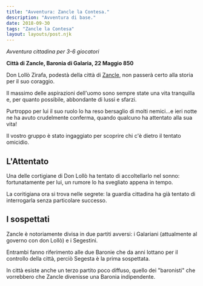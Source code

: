 ```yaml
---
title: "Avventura: Zancle la Contesa."
description: "Avventura di base."
date: 2018-09-30
tags: "Zancle la Contesa"
layout: layouts/post.njk
---
```


_Avventura cittadina per 3-6 giocatori_

**Città di Zancle, Baronia di Galaria, 22 Maggio 850**

Don Lollò Zirafa, podestà della città di [Zancle](/luoghi/zancle), non passerà certo alla storia per il suo coraggio.

Il massimo delle aspirazioni dell'uomo sono sempre state una vita tranquilla e, per quanto possibile, abbondante di lussi e sfarzi.

Purtroppo per lui il suo ruolo lo ha reso bersaglio di molti nemici...e ieri notte ne ha avuto crudelmente conferma, quando qualcuno ha attentato alla sua vita!

Il vostro gruppo è stato ingaggiato per scoprire chi c'è dietro il tentato omicidio.

## L'Attentato

Una delle cortigiane di Don Lollò ha tentato di accoltellarlo nel sonno: fortunatamente per lui, un rumore lo ha svegliato appena in tempo.

La coritigiana ora si trova nelle segrete: la guardia cittadina ha già tentato di interrogarla senza particolare successo.

## I sospettati

Zancle è notoriamente divisa in due partiti avversi: i Galariani (attualmente al governo con don Lollò) e i Segestini.

Entrambi fanno riferimento alle due Baronie che da anni lottano per il controllo della città, perciò Segesta è la prima sospettata.

In città esiste anche un terzo partito poco diffuso, quello dei "baronisti" che vorrebbero che Zancle divenisse una Baronia indipendente.

